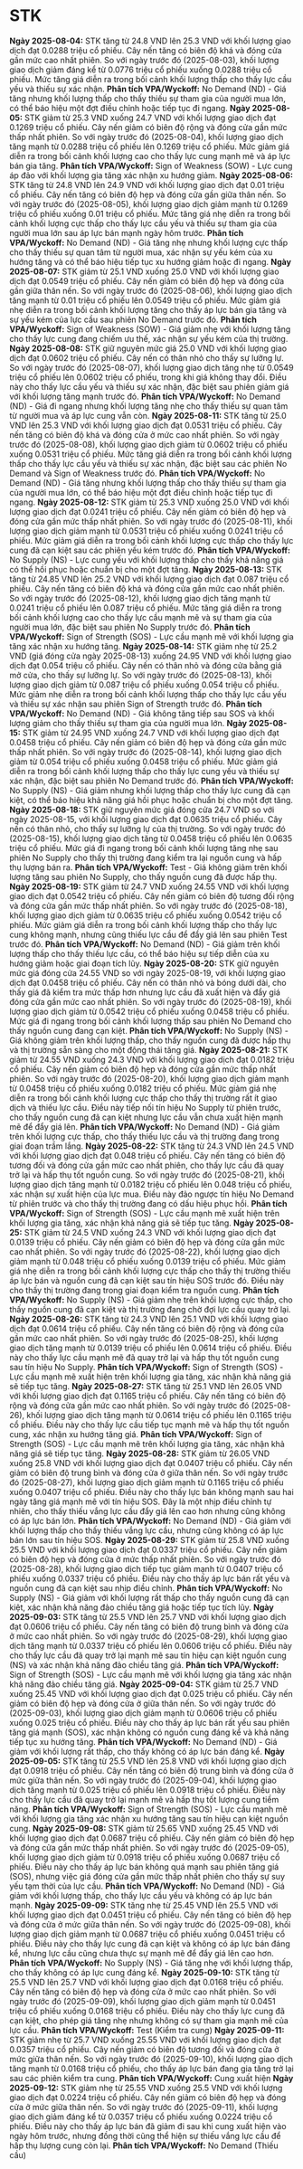 # STK

**Ngày 2025-08-04:** STK tăng từ 24.8 VND lên 25.3 VND với khối lượng giao dịch đạt 0.0288 triệu cổ phiếu. Cây nến tăng có biên độ khá và đóng cửa gần mức cao nhất phiên. So với ngày trước đó (2025-08-03), khối lượng giao dịch giảm đáng kể từ 0.0776 triệu cổ phiếu xuống 0.0288 triệu cổ phiếu. Mức tăng giá diễn ra trong bối cảnh khối lượng thấp cho thấy lực cầu yếu và thiếu sự xác nhận. **Phân tích VPA/Wyckoff:** No Demand (ND) - Giá tăng nhưng khối lượng thấp cho thấy thiếu sự tham gia của người mua lớn, có thể báo hiệu một đợt điều chỉnh hoặc tiếp tục đi ngang.
**Ngày 2025-08-05:** STK giảm từ 25.3 VND xuống 24.7 VND với khối lượng giao dịch đạt 0.1269 triệu cổ phiếu. Cây nến giảm có biên độ rộng và đóng cửa gần mức thấp nhất phiên. So với ngày trước đó (2025-08-04), khối lượng giao dịch tăng mạnh từ 0.0288 triệu cổ phiếu lên 0.1269 triệu cổ phiếu. Mức giảm giá diễn ra trong bối cảnh khối lượng cao cho thấy lực cung mạnh mẽ và áp lực bán gia tăng. **Phân tích VPA/Wyckoff:** Sign of Weakness (SOW) - Lực cung áp đảo với khối lượng gia tăng xác nhận xu hướng giảm.
**Ngày 2025-08-06:** STK tăng từ 24.8 VND lên 24.9 VND với khối lượng giao dịch đạt 0.01 triệu cổ phiếu. Cây nến tăng có biên độ hẹp và đóng cửa gần giữa thân nến. So với ngày trước đó (2025-08-05), khối lượng giao dịch giảm mạnh từ 0.1269 triệu cổ phiếu xuống 0.01 triệu cổ phiếu. Mức tăng giá nhẹ diễn ra trong bối cảnh khối lượng cực thấp cho thấy lực cầu yếu và thiếu sự tham gia của người mua lớn sau áp lực bán mạnh ngày hôm trước. **Phân tích VPA/Wyckoff:** No Demand (ND) - Giá tăng nhẹ nhưng khối lượng cực thấp cho thấy thiếu sự quan tâm từ người mua, xác nhận sự yếu kém của xu hướng tăng và có thể báo hiệu tiếp tục xu hướng giảm hoặc đi ngang.
**Ngày 2025-08-07:** STK giảm từ 25.1 VND xuống 25.0 VND với khối lượng giao dịch đạt 0.0549 triệu cổ phiếu. Cây nến giảm có biên độ hẹp và đóng cửa gần giữa thân nến. So với ngày trước đó (2025-08-06), khối lượng giao dịch tăng mạnh từ 0.01 triệu cổ phiếu lên 0.0549 triệu cổ phiếu. Mức giảm giá nhẹ diễn ra trong bối cảnh khối lượng tăng cho thấy áp lực bán gia tăng và sự yếu kém của lực cầu sau phiên No Demand trước đó. **Phân tích VPA/Wyckoff:** Sign of Weakness (SOW) - Giá giảm nhẹ với khối lượng tăng cho thấy lực cung đang chiếm ưu thế, xác nhận sự yếu kém của thị trường.
**Ngày 2025-08-08:** STK giữ nguyên mức giá 25.0 VND với khối lượng giao dịch đạt 0.0602 triệu cổ phiếu. Cây nến có thân nhỏ cho thấy sự lưỡng lự. So với ngày trước đó (2025-08-07), khối lượng giao dịch tăng nhẹ từ 0.0549 triệu cổ phiếu lên 0.0602 triệu cổ phiếu, trong khi giá không thay đổi. Điều này cho thấy lực cầu yếu và thiếu sự xác nhận, đặc biệt sau phiên giảm giá với khối lượng tăng mạnh trước đó. **Phân tích VPA/Wyckoff:** No Demand (ND) - Giá đi ngang nhưng khối lượng tăng nhẹ cho thấy thiếu sự quan tâm từ người mua và áp lực cung vẫn còn.
**Ngày 2025-08-11:** STK tăng từ 25.0 VND lên 25.3 VND với khối lượng giao dịch đạt 0.0531 triệu cổ phiếu. Cây nến tăng có biên độ khá và đóng cửa ở mức cao nhất phiên. So với ngày trước đó (2025-08-08), khối lượng giao dịch giảm từ 0.0602 triệu cổ phiếu xuống 0.0531 triệu cổ phiếu. Mức tăng giá diễn ra trong bối cảnh khối lượng thấp cho thấy lực cầu yếu và thiếu sự xác nhận, đặc biệt sau các phiên No Demand và Sign of Weakness trước đó. **Phân tích VPA/Wyckoff:** No Demand (ND) - Giá tăng nhưng khối lượng thấp cho thấy thiếu sự tham gia của người mua lớn, có thể báo hiệu một đợt điều chỉnh hoặc tiếp tục đi ngang.
**Ngày 2025-08-12:** STK giảm từ 25.3 VND xuống 25.0 VND với khối lượng giao dịch đạt 0.0241 triệu cổ phiếu. Cây nến giảm có biên độ hẹp và đóng cửa gần mức thấp nhất phiên. So với ngày trước đó (2025-08-11), khối lượng giao dịch giảm mạnh từ 0.0531 triệu cổ phiếu xuống 0.0241 triệu cổ phiếu. Mức giảm giá diễn ra trong bối cảnh khối lượng cực thấp cho thấy lực cung đã cạn kiệt sau các phiên yếu kém trước đó. **Phân tích VPA/Wyckoff:** No Supply (NS) - Lực cung yếu với khối lượng thấp cho thấy khả năng giá có thể hồi phục hoặc chuẩn bị cho một đợt tăng.
**Ngày 2025-08-13:** STK tăng từ 24.85 VND lên 25.2 VND với khối lượng giao dịch đạt 0.087 triệu cổ phiếu. Cây nến tăng có biên độ khá và đóng cửa gần mức cao nhất phiên. So với ngày trước đó (2025-08-12), khối lượng giao dịch tăng mạnh từ 0.0241 triệu cổ phiếu lên 0.087 triệu cổ phiếu. Mức tăng giá diễn ra trong bối cảnh khối lượng cao cho thấy lực cầu mạnh mẽ và sự tham gia của người mua lớn, đặc biệt sau phiên No Supply trước đó. **Phân tích VPA/Wyckoff:** Sign of Strength (SOS) - Lực cầu mạnh mẽ với khối lượng gia tăng xác nhận xu hướng tăng.
**Ngày 2025-08-14:** STK giảm nhẹ từ 25.2 VND (giá đóng cửa ngày 2025-08-13) xuống 24.95 VND với khối lượng giao dịch đạt 0.054 triệu cổ phiếu. Cây nến có thân nhỏ và đóng cửa bằng giá mở cửa, cho thấy sự lưỡng lự. So với ngày trước đó (2025-08-13), khối lượng giao dịch giảm từ 0.087 triệu cổ phiếu xuống 0.054 triệu cổ phiếu. Mức giảm nhẹ diễn ra trong bối cảnh khối lượng thấp cho thấy lực cầu yếu và thiếu sự xác nhận sau phiên Sign of Strength trước đó. **Phân tích VPA/Wyckoff:** No Demand (ND) - Giá không tăng tiếp sau SOS và khối lượng giảm cho thấy thiếu sự tham gia của người mua lớn.
**Ngày 2025-08-15:** STK giảm từ 24.95 VND xuống 24.7 VND với khối lượng giao dịch đạt 0.0458 triệu cổ phiếu. Cây nến giảm có biên độ hẹp và đóng cửa gần mức thấp nhất phiên. So với ngày trước đó (2025-08-14), khối lượng giao dịch giảm từ 0.054 triệu cổ phiếu xuống 0.0458 triệu cổ phiếu. Mức giảm giá diễn ra trong bối cảnh khối lượng thấp cho thấy lực cung yếu và thiếu sự xác nhận, đặc biệt sau phiên No Demand trước đó. **Phân tích VPA/Wyckoff:** No Supply (NS) - Giá giảm nhưng khối lượng thấp cho thấy lực cung đã cạn kiệt, có thể báo hiệu khả năng giá hồi phục hoặc chuẩn bị cho một đợt tăng.
**Ngày 2025-08-18:** STK giữ nguyên mức giá đóng cửa 24.7 VND so với ngày 2025-08-15, với khối lượng giao dịch đạt 0.0635 triệu cổ phiếu. Cây nến có thân nhỏ, cho thấy sự lưỡng lự của thị trường. So với ngày trước đó (2025-08-15), khối lượng giao dịch tăng từ 0.0458 triệu cổ phiếu lên 0.0635 triệu cổ phiếu. Mức giá đi ngang trong bối cảnh khối lượng tăng nhẹ sau phiên No Supply cho thấy thị trường đang kiểm tra lại nguồn cung và hấp thụ lượng bán ra. **Phân tích VPA/Wyckoff:** Test - Giá không giảm trên khối lượng tăng sau phiên No Supply, cho thấy nguồn cung đã được hấp thụ.
**Ngày 2025-08-19:** STK giảm từ 24.7 VND xuống 24.55 VND với khối lượng giao dịch đạt 0.0542 triệu cổ phiếu. Cây nến giảm có biên độ tương đối rộng và đóng cửa gần mức thấp nhất phiên. So với ngày trước đó (2025-08-18), khối lượng giao dịch giảm từ 0.0635 triệu cổ phiếu xuống 0.0542 triệu cổ phiếu. Mức giảm giá diễn ra trong bối cảnh khối lượng thấp cho thấy lực cung không mạnh, nhưng cũng thiếu lực cầu để đẩy giá lên sau phiên Test trước đó. **Phân tích VPA/Wyckoff:** No Demand (ND) - Giá giảm trên khối lượng thấp cho thấy thiếu lực cầu, có thể báo hiệu sự tiếp diễn của xu hướng giảm hoặc giai đoạn tích lũy.
**Ngày 2025-08-20:** STK giữ nguyên mức giá đóng cửa 24.55 VND so với ngày 2025-08-19, với khối lượng giao dịch đạt 0.0458 triệu cổ phiếu. Cây nến có thân nhỏ và bóng dưới dài, cho thấy giá đã kiểm tra mức thấp hơn nhưng lực cầu đã xuất hiện và đẩy giá đóng cửa gần mức cao nhất phiên. So với ngày trước đó (2025-08-19), khối lượng giao dịch giảm từ 0.0542 triệu cổ phiếu xuống 0.0458 triệu cổ phiếu. Mức giá đi ngang trong bối cảnh khối lượng thấp sau phiên No Demand cho thấy nguồn cung đang cạn kiệt. **Phân tích VPA/Wyckoff:** No Supply (NS) - Giá không giảm trên khối lượng thấp, cho thấy nguồn cung đã được hấp thụ và thị trường sẵn sàng cho một động thái tăng giá.
**Ngày 2025-08-21:** STK giảm từ 24.55 VND xuống 24.3 VND với khối lượng giao dịch đạt 0.0182 triệu cổ phiếu. Cây nến giảm có biên độ hẹp và đóng cửa gần mức thấp nhất phiên. So với ngày trước đó (2025-08-20), khối lượng giao dịch giảm mạnh từ 0.0458 triệu cổ phiếu xuống 0.0182 triệu cổ phiếu. Mức giảm giá nhẹ diễn ra trong bối cảnh khối lượng cực thấp cho thấy thị trường rất ít giao dịch và thiếu lực cầu. Điều này tiếp nối tín hiệu No Supply từ phiên trước, cho thấy nguồn cung đã cạn kiệt nhưng lực cầu vẫn chưa xuất hiện mạnh mẽ để đẩy giá lên. **Phân tích VPA/Wyckoff:** No Demand (ND) - Giá giảm trên khối lượng cực thấp, cho thấy thiếu lực cầu và thị trường đang trong giai đoạn trầm lắng.
**Ngày 2025-08-22:** STK tăng từ 24.3 VND lên 24.5 VND với khối lượng giao dịch đạt 0.048 triệu cổ phiếu. Cây nến tăng có biên độ tương đối và đóng cửa gần mức cao nhất phiên, cho thấy lực cầu đã quay trở lại và hấp thụ tốt nguồn cung. So với ngày trước đó (2025-08-21), khối lượng giao dịch tăng mạnh từ 0.0182 triệu cổ phiếu lên 0.048 triệu cổ phiếu, xác nhận sự xuất hiện của lực mua. Điều này đảo ngược tín hiệu No Demand từ phiên trước và cho thấy thị trường đang có dấu hiệu phục hồi. **Phân tích VPA/Wyckoff:** Sign of Strength (SOS) - Lực cầu mạnh mẽ xuất hiện trên khối lượng gia tăng, xác nhận khả năng giá sẽ tiếp tục tăng.
**Ngày 2025-08-25:** STK giảm từ 24.5 VND xuống 24.3 VND với khối lượng giao dịch đạt 0.0139 triệu cổ phiếu. Cây nến giảm có biên độ hẹp và đóng cửa gần mức cao nhất phiên. So với ngày trước đó (2025-08-22), khối lượng giao dịch giảm mạnh từ 0.048 triệu cổ phiếu xuống 0.0139 triệu cổ phiếu. Mức giảm giá nhẹ diễn ra trong bối cảnh khối lượng cực thấp cho thấy thị trường thiếu áp lực bán và nguồn cung đã cạn kiệt sau tín hiệu SOS trước đó. Điều này cho thấy thị trường đang trong giai đoạn kiểm tra nguồn cung. **Phân tích VPA/Wyckoff:** No Supply (NS) - Giá giảm nhẹ trên khối lượng cực thấp, cho thấy nguồn cung đã cạn kiệt và thị trường đang chờ đợi lực cầu quay trở lại.
**Ngày 2025-08-26:** STK tăng từ 24.3 VND lên 25.1 VND với khối lượng giao dịch đạt 0.0614 triệu cổ phiếu. Cây nến tăng có biên độ rộng và đóng cửa gần mức cao nhất phiên. So với ngày trước đó (2025-08-25), khối lượng giao dịch tăng mạnh từ 0.0139 triệu cổ phiếu lên 0.0614 triệu cổ phiếu. Điều này cho thấy lực cầu mạnh mẽ đã quay trở lại và hấp thụ tốt nguồn cung sau tín hiệu No Supply. **Phân tích VPA/Wyckoff:** Sign of Strength (SOS) - Lực cầu mạnh mẽ xuất hiện trên khối lượng gia tăng, xác nhận khả năng giá sẽ tiếp tục tăng.
**Ngày 2025-08-27:** STK tăng từ 25.1 VND lên 26.05 VND với khối lượng giao dịch đạt 0.1165 triệu cổ phiếu. Cây nến tăng có biên độ rộng và đóng cửa gần mức cao nhất phiên. So với ngày trước đó (2025-08-26), khối lượng giao dịch tăng mạnh từ 0.0614 triệu cổ phiếu lên 0.1165 triệu cổ phiếu. Điều này cho thấy lực cầu tiếp tục mạnh mẽ và hấp thụ tốt nguồn cung, xác nhận xu hướng tăng giá. **Phân tích VPA/Wyckoff:** Sign of Strength (SOS) - Lực cầu mạnh mẽ trên khối lượng gia tăng, xác nhận khả năng giá sẽ tiếp tục tăng.
**Ngày 2025-08-28:** STK giảm từ 26.05 VND xuống 25.8 VND với khối lượng giao dịch đạt 0.0407 triệu cổ phiếu. Cây nến giảm có biên độ trung bình và đóng cửa ở giữa thân nến. So với ngày trước đó (2025-08-27), khối lượng giao dịch giảm mạnh từ 0.1165 triệu cổ phiếu xuống 0.0407 triệu cổ phiếu. Điều này cho thấy lực bán không mạnh sau hai ngày tăng giá mạnh mẽ với tín hiệu SOS. Đây là một nhịp điều chỉnh tự nhiên, cho thấy thiếu vắng lực cầu đẩy giá lên cao hơn nhưng cũng không có áp lực bán lớn. **Phân tích VPA/Wyckoff:** No Demand (ND) - Giá giảm với khối lượng thấp cho thấy thiếu vắng lực cầu, nhưng cũng không có áp lực bán lớn sau tín hiệu SOS.
**Ngày 2025-08-29:** STK giảm từ 25.8 VND xuống 25.5 VND với khối lượng giao dịch đạt 0.0337 triệu cổ phiếu. Cây nến giảm có biên độ hẹp và đóng cửa ở mức thấp nhất phiên. So với ngày trước đó (2025-08-28), khối lượng giao dịch tiếp tục giảm mạnh từ 0.0407 triệu cổ phiếu xuống 0.0337 triệu cổ phiếu. Điều này cho thấy áp lực bán rất yếu và nguồn cung đã cạn kiệt sau nhịp điều chỉnh. **Phân tích VPA/Wyckoff:** No Supply (NS) - Giá giảm với khối lượng rất thấp cho thấy nguồn cung đã cạn kiệt, xác nhận khả năng đảo chiều tăng giá hoặc tiếp tục tích lũy.
**Ngày 2025-09-03:** STK tăng từ 25.5 VND lên 25.7 VND với khối lượng giao dịch đạt 0.0606 triệu cổ phiếu. Cây nến tăng có biên độ trung bình và đóng cửa ở mức cao nhất phiên. So với ngày trước đó (2025-08-29), khối lượng giao dịch tăng mạnh từ 0.0337 triệu cổ phiếu lên 0.0606 triệu cổ phiếu. Điều này cho thấy lực cầu đã quay trở lại mạnh mẽ sau tín hiệu cạn kiệt nguồn cung (NS) và xác nhận khả năng đảo chiều tăng giá. **Phân tích VPA/Wyckoff:** Sign of Strength (SOS) - Lực cầu mạnh mẽ với khối lượng gia tăng xác nhận khả năng đảo chiều tăng giá.
**Ngày 2025-09-04:** STK giảm từ 25.7 VND xuống 25.45 VND với khối lượng giao dịch đạt 0.025 triệu cổ phiếu. Cây nến giảm có biên độ hẹp và đóng cửa ở giữa thân nến. So với ngày trước đó (2025-09-03), khối lượng giao dịch giảm mạnh từ 0.0606 triệu cổ phiếu xuống 0.025 triệu cổ phiếu. Điều này cho thấy áp lực bán rất yếu sau phiên tăng giá mạnh (SOS), xác nhận không có nguồn cung đáng kể và khả năng tiếp tục xu hướng tăng. **Phân tích VPA/Wyckoff:** No Demand (ND) - Giá giảm với khối lượng rất thấp, cho thấy không có áp lực bán đáng kể.
**Ngày 2025-09-05:** STK tăng từ 25.5 VND lên 25.8 VND với khối lượng giao dịch đạt 0.0918 triệu cổ phiếu. Cây nến tăng có biên độ trung bình và đóng cửa ở mức giữa thân nến. So với ngày trước đó (2025-09-04), khối lượng giao dịch tăng mạnh từ 0.025 triệu cổ phiếu lên 0.0918 triệu cổ phiếu. Điều này cho thấy lực cầu đã quay trở lại mạnh mẽ và hấp thụ tốt lượng cung tiềm năng. **Phân tích VPA/Wyckoff:** Sign of Strength (SOS) - Lực cầu mạnh mẽ với khối lượng gia tăng xác nhận xu hướng tăng sau tín hiệu cạn kiệt nguồn cung.
**Ngày 2025-09-08:** STK giảm từ 25.65 VND xuống 25.45 VND với khối lượng giao dịch đạt 0.0687 triệu cổ phiếu. Cây nến giảm có biên độ hẹp và đóng cửa gần mức thấp nhất phiên. So với ngày trước đó (2025-09-05), khối lượng giao dịch giảm từ 0.0918 triệu cổ phiếu xuống 0.0687 triệu cổ phiếu. Điều này cho thấy áp lực bán không quá mạnh sau phiên tăng giá (SOS), nhưng việc giá đóng cửa gần mức thấp nhất phiên cho thấy sự suy yếu tạm thời của lực cầu. **Phân tích VPA/Wyckoff:** No Demand (ND) - Giá giảm với khối lượng thấp, cho thấy lực cầu yếu và không có áp lực bán mạnh.
**Ngày 2025-09-09:** STK tăng nhẹ từ 25.45 VND lên 25.5 VND với khối lượng giao dịch đạt 0.0451 triệu cổ phiếu. Cây nến tăng có biên độ hẹp và đóng cửa ở mức giữa thân nến. So với ngày trước đó (2025-09-08), khối lượng giao dịch giảm mạnh từ 0.0687 triệu cổ phiếu xuống 0.0451 triệu cổ phiếu. Điều này cho thấy lực cung đã cạn kiệt và không có áp lực bán đáng kể, nhưng lực cầu cũng chưa thực sự mạnh mẽ để đẩy giá lên cao hơn. **Phân tích VPA/Wyckoff:** No Supply (NS) - Giá tăng nhẹ với khối lượng thấp, cho thấy không có áp lực cung đáng kể.
**Ngày 2025-09-10:** STK tăng từ 25.5 VND lên 25.7 VND với khối lượng giao dịch đạt 0.0168 triệu cổ phiếu. Cây nến tăng có biên độ hẹp và đóng cửa ở mức cao nhất phiên. So với ngày trước đó (2025-09-09), khối lượng giao dịch giảm mạnh từ 0.0451 triệu cổ phiếu xuống 0.0168 triệu cổ phiếu. Điều này cho thấy lực cung đã cạn kiệt, cho phép giá tăng nhẹ nhưng không có sự tham gia mạnh mẽ của lực cầu. **Phân tích VPA/Wyckoff:** Test (Kiểm tra cung)
**Ngày 2025-09-11:** STK giảm nhẹ từ 25.7 VND xuống 25.55 VND với khối lượng giao dịch đạt 0.0357 triệu cổ phiếu. Cây nến giảm có biên độ tương đối và đóng cửa ở mức giữa thân nến. So với ngày trước đó (2025-09-10), khối lượng giao dịch tăng mạnh từ 0.0168 triệu cổ phiếu, cho thấy áp lực bán đang gia tăng trở lại sau các phiên kiểm tra cung. **Phân tích VPA/Wyckoff:** Cung xuất hiện
**Ngày 2025-09-12:** STK giảm nhẹ từ 25.55 VND xuống 25.5 VND với khối lượng giao dịch đạt 0.0224 triệu cổ phiếu. Cây nến giảm có biên độ hẹp và đóng cửa ở mức giữa thân nến. So với ngày trước đó (2025-09-11), khối lượng giao dịch giảm đáng kể từ 0.0357 triệu cổ phiếu xuống 0.0224 triệu cổ phiếu. Điều này cho thấy áp lực bán đã giảm đi sau khi cung xuất hiện vào ngày hôm trước, nhưng đồng thời cũng thể hiện sự thiếu vắng lực cầu để hấp thụ lượng cung còn lại. **Phân tích VPA/Wyckoff:** No Demand (Thiếu cầu)

